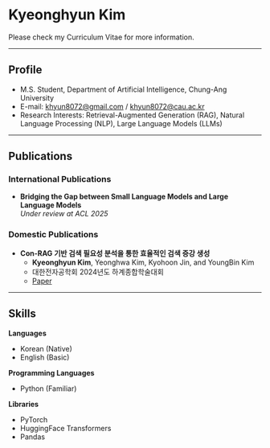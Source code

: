# Kyeonghyun Kim

Please check my Curriculum Vitae for more information.

---

## Profile

- M.S. Student, Department of Artificial Intelligence, Chung-Ang University  
- E-mail: khyun8072@gmail.com / khyun8072@cau.ac.kr  
- Research Interests: Retrieval-Augmented Generation (RAG), Natural Language Processing (NLP), Large Language Models (LLMs)

---

## Publications

### International Publications

- **Bridging the Gap between Small Language Models and Large Language Models**  
  _Under review at ACL 2025_

### Domestic Publications

- **Con-RAG 기반 검색 필요성 분석을 통한 효율적인 검색 증강 생성**  
  - **Kyeonghyun Kim**, Yeonghwa Kim, Kyohoon Jin, and YoungBin Kim  
  - 대한전자공학회 2024년도 하계종합학술대회  
  - [Paper](Documents/Papers/Con-RAG_기여도_기반_검색_필요성_분석을_통한_효율적인_검색_증강_생성.pdf)

---

## Skills

**Languages**  
- Korean (Native)  
- English (Basic)

**Programming Languages**  
- Python (Familiar)

**Libraries**  
- PyTorch  
- HuggingFace Transformers  
- Pandas
